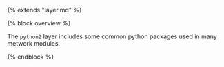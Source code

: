 {% extends "layer.md" %}

{% block overview %}

The `python2` layer includes some common python packages used in many metwork modules.

{% endblock %}
